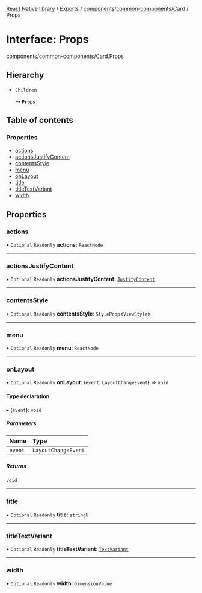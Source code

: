 [React Native library](../index.md) / [Exports](../modules.md) / [components/common-components/Card](../modules/components_common_components_Card.md) / Props

# Interface: Props

[components/common-components/Card](../modules/components_common_components_Card.md).Props

## Hierarchy

- `Children`

  ↳ **`Props`**

## Table of contents

### Properties

- [actions](components_common_components_Card.Props.md#actions)
- [actionsJustifyContent](components_common_components_Card.Props.md#actionsjustifycontent)
- [contentsStyle](components_common_components_Card.Props.md#contentsstyle)
- [menu](components_common_components_Card.Props.md#menu)
- [onLayout](components_common_components_Card.Props.md#onlayout)
- [title](components_common_components_Card.Props.md#title)
- [titleTextVariant](components_common_components_Card.Props.md#titletextvariant)
- [width](components_common_components_Card.Props.md#width)

## Properties

### actions

• `Optional` `Readonly` **actions**: `ReactNode`

___

### actionsJustifyContent

• `Optional` `Readonly` **actionsJustifyContent**: [`JustifyContent`](../enums/types_styles.JustifyContent.md)

___

### contentsStyle

• `Optional` `Readonly` **contentsStyle**: `StyleProp`\<`ViewStyle`\>

___

### menu

• `Optional` `Readonly` **menu**: `ReactNode`

___

### onLayout

• `Optional` `Readonly` **onLayout**: (`event`: `LayoutChangeEvent`) => `void`

#### Type declaration

▸ (`event`): `void`

##### Parameters

| Name | Type |
| :------ | :------ |
| `event` | `LayoutChangeEvent` |

##### Returns

`void`

___

### title

• `Optional` `Readonly` **title**: `stringU`

___

### titleTextVariant

• `Optional` `Readonly` **titleTextVariant**: [`TextVariant`](../enums/types_react_native_paper.TextVariant.md)

___

### width

• `Optional` `Readonly` **width**: `DimensionValue`
